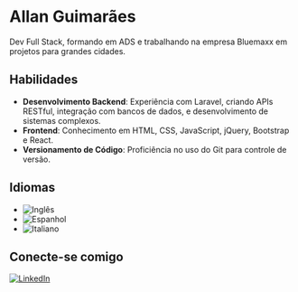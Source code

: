 # Allan Guimarães   

Dev Full Stack, formando em ADS e trabalhando na empresa Bluemaxx em projetos para grandes cidades.

## Habilidades

- **Desenvolvimento Backend**: Experiência com Laravel, criando APIs RESTful, integração com bancos de dados, e desenvolvimento de sistemas complexos.
- **Frontend**: Conhecimento em HTML, CSS, JavaScript, jQuery, Bootstrap e React.
- **Versionamento de Código**: Proficiência no uso do Git para controle de versão. 

## Idiomas

- ![Inglês](https://img.shields.io/badge/English-fluent-blue?style=flat-square&logo=appveyor) 
- ![Espanhol](https://img.shields.io/badge/Español-avanzado-red?style=flat-square&logo=appveyor)
- ![Italiano](https://img.shields.io/badge/Italiano-intermedio-green?style=flat-square&logo=appveyor)

## Conecte-se comigo

[![LinkedIn](https://img.shields.io/badge/LinkedIn-f8f8f2?style=for-the-badge&logo=linkedin&logoColor=0E76A8)](https://www.linkedin.com/in/allan-guimar%C3%A3es-81304224b/)
